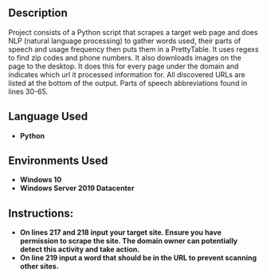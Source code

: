 <h2>Description</h2>
Project consists of a Python script that scrapes a target web page and does NLP (natural language processing) to gather words used, their parts of speech and usage frequency then puts them in a PrettyTable. It uses regexs to find zip codes and phone numbers. It also downloads images on the page to the desktop. It does this for every page under the domain and indicates which url it processed information for. All discovered URLs are listed at the bottom of the output. Parts of speech abbreviations found in lines 30-65. <br />


<h2>Language Used</h2>

- <b>Python</b> 


<h2>Environments Used </h2>

- <b>Windows 10</b>
- <b>Windows Server 2019 Datacenter</b> 

<h2>Instructions:</h2>


- <b>On lines 217 and 218 input your target site. Ensure you have permission to scrape the site. The domain owner can potentially detect this activity and take action.</b> 
- <b>On line 219 input a word that should be in the URL to prevent scanning other sites. </b>
